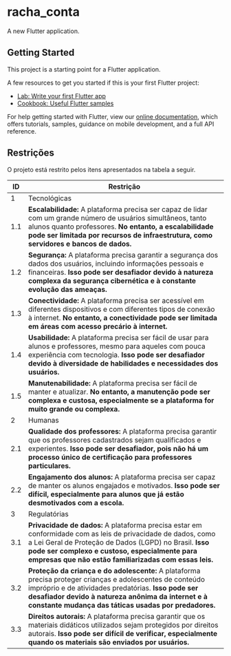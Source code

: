 # racha_conta

A new Flutter application.

## Getting Started

This project is a starting point for a Flutter application.

A few resources to get you started if this is your first Flutter project:

- [Lab: Write your first Flutter app](https://flutter.dev/docs/get-started/codelab)
- [Cookbook: Useful Flutter samples](https://flutter.dev/docs/cookbook)

For help getting started with Flutter, view our
[online documentation](https://flutter.dev/docs), which offers tutorials,
samples, guidance on mobile development, and a full API reference.



## Restrições

O projeto está restrito pelos itens apresentados na tabela a seguir.

|ID| Restrição                                             |
|--|-------------------------------------------------------|
|1| Tecnológicas |
|1.1| **Escalabilidade:** A plataforma precisa ser capaz de lidar com um grande número de usuários simultâneos, tanto alunos quanto professores. **No entanto, a escalabilidade pode ser limitada por recursos de infraestrutura, como servidores e bancos de dados.** |
|1.2| **Segurança:** A plataforma precisa garantir a segurança dos dados dos usuários, incluindo informações pessoais e financeiras. **Isso pode ser desafiador devido à natureza complexa da segurança cibernética e à constante evolução das ameaças.** |
|1.3| **Conectividade:** A plataforma precisa ser acessível em diferentes dispositivos e com diferentes tipos de conexão à internet. **No entanto, a conectividade pode ser limitada em áreas com acesso precário à internet.** |
|1.4| **Usabilidade:** A plataforma precisa ser fácil de usar para alunos e professores, mesmo para aqueles com pouca experiência com tecnologia. **Isso pode ser desafiador devido à diversidade de habilidades e necessidades dos usuários.** |
|1.5| **Manutenabilidade:** A plataforma precisa ser fácil de manter e atualizar. **No entanto, a manutenção pode ser complexa e custosa, especialmente se a plataforma for muito grande ou complexa.** |
|2| Humanas |
|2.1| **Qualidade dos professores:** A plataforma precisa garantir que os professores cadastrados sejam qualificados e experientes. **Isso pode ser desafiador, pois não há um processo único de certificação para professores particulares.** |
|2.2| **Engajamento dos alunos:** A plataforma precisa ser capaz de manter os alunos engajados e motivados. **Isso pode ser difícil, especialmente para alunos que já estão desmotivados com a escola.** |
|3| Regulatórias |
|3.1| **Privacidade de dados:** A plataforma precisa estar em conformidade com as leis de privacidade de dados, como a Lei Geral de Proteção de Dados (LGPD) no Brasil. **Isso pode ser complexo e custoso, especialmente para empresas que não estão familiarizadas com essas leis.** |
|3.2| **Proteção da criança e do adolescente:** A plataforma precisa proteger crianças e adolescentes de conteúdo impróprio e de atividades predatórias. **Isso pode ser desafiador devido à natureza anônima da internet e à constante mudança das táticas usadas por predadores.** |
|3.3| **Direitos autorais:** A plataforma precisa garantir que os materiais didáticos utilizados sejam protegidos por direitos autorais. **Isso pode ser difícil de verificar, especialmente quando os materiais são enviados por usuários.** |
